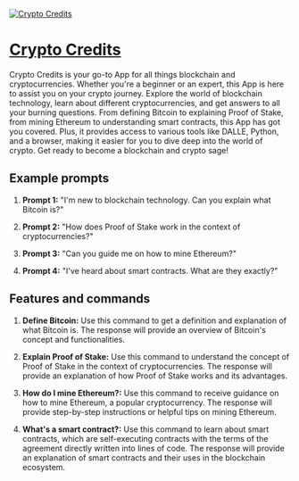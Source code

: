 [![Crypto Credits](https://files.oaiusercontent.com/file-VLuxAZvK5iny3TKtDj9TyoZB?se=2123-10-16T02%3A13%3A00Z&sp=r&sv=2021-08-06&sr=b&rscc=max-age%3D31536000%2C%20immutable&rscd=attachment%3B%20filename%3D95c5b817-476b-43cc-9c0a-8a104e406443.png&sig=OXqqzl4UnKxn1vJFzm4W9YobRErgaN3U3UDNGn/pLXM%3D)](https://chat.openai.com/g/g-BEPwsYoPf-crypto-credits)

# [Crypto Credits](https://chat.openai.com/g/g-BEPwsYoPf-crypto-credits)

Crypto Credits is your go-to App for all things blockchain and cryptocurrencies. Whether you're a beginner or an expert, this App is here to assist you on your crypto journey. Explore the world of blockchain technology, learn about different cryptocurrencies, and get answers to all your burning questions. From defining Bitcoin to explaining Proof of Stake, from mining Ethereum to understanding smart contracts, this App has got you covered. Plus, it provides access to various tools like DALLE, Python, and a browser, making it easier for you to dive deep into the world of crypto. Get ready to become a blockchain and crypto sage!

## Example prompts

1. **Prompt 1:** "I'm new to blockchain technology. Can you explain what Bitcoin is?"

2. **Prompt 2:** "How does Proof of Stake work in the context of cryptocurrencies?"

3. **Prompt 3:** "Can you guide me on how to mine Ethereum?"

4. **Prompt 4:** "I've heard about smart contracts. What are they exactly?"

## Features and commands

1. **Define Bitcoin:** Use this command to get a definition and explanation of what Bitcoin is. The response will provide an overview of Bitcoin's concept and functionalities.

2. **Explain Proof of Stake:** Use this command to understand the concept of Proof of Stake in the context of cryptocurrencies. The response will provide an explanation of how Proof of Stake works and its advantages.

3. **How do I mine Ethereum?:** Use this command to receive guidance on how to mine Ethereum, a popular cryptocurrency. The response will provide step-by-step instructions or helpful tips on mining Ethereum.

4. **What's a smart contract?:** Use this command to learn about smart contracts, which are self-executing contracts with the terms of the agreement directly written into lines of code. The response will provide an explanation of smart contracts and their uses in the blockchain ecosystem.
